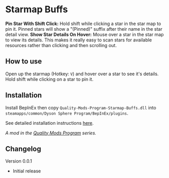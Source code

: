 # Starmap Buffs

**Pin Star With Shift Click:** Hold shift while clicking a star in the star map to pin it. Pinned stars will show a "(Pinned)" suffix after their name in the star detail view.
**Show Star Details On Hover:** Mouse over a star in the star map to view its details. This makes it really easy to scan stars for available resources rather than clicking and then scrolling out.

## How to use

Open up the starmap (Hotkey: `V`) and hover over a star to see it's details. Hold shift while clicking on a star to pin it.

## Installation

Install BepInEx then copy `Quality-Mods-Program-Starmap-Buffs.dll` into `steamapps/common/Dyson Sphere Program/BepInEx/plugins`.

See detailed installation instructions [here](https://github.com/brotchie/Quality-Mods-Program#installation).

*A mod in the [Quality Mods Program](https://github.com/brotchie/Quality-Mods-Program) series.*

## Changelog

Version 0.0.1
- Initial release
